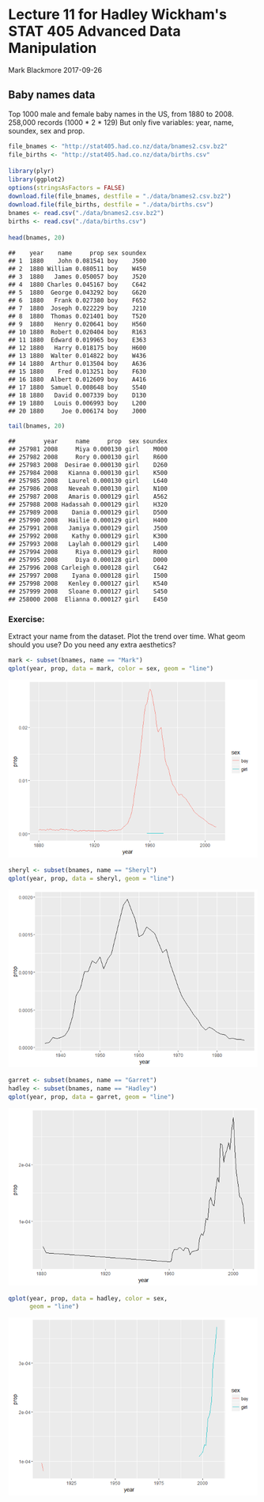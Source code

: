Lecture 11 for Hadley Wickham's STAT 405 Advanced Data Manipulation
================
Mark Blackmore
2017-09-26

Baby names data
---------------

Top 1000 male and female baby names in the US, from 1880 to 2008. 258,000 records (1000 \* 2 \* 129) But only five variables: year, name, soundex, sex and prop.

``` r
file_bnames <- "http://stat405.had.co.nz/data/bnames2.csv.bz2"
file_births <- "http://stat405.had.co.nz/data/births.csv" 

library(plyr)
library(ggplot2)
options(stringsAsFactors = FALSE)
download.file(file_bnames, destfile = "./data/bnames2.csv.bz2")
download.file(file_births, destfile = "./data/births.csv")
bnames <- read.csv("./data/bnames2.csv.bz2")
births <- read.csv("./data/births.csv")

head(bnames, 20)
```

    ##    year    name     prop sex soundex
    ## 1  1880    John 0.081541 boy    J500
    ## 2  1880 William 0.080511 boy    W450
    ## 3  1880   James 0.050057 boy    J520
    ## 4  1880 Charles 0.045167 boy    C642
    ## 5  1880  George 0.043292 boy    G620
    ## 6  1880   Frank 0.027380 boy    F652
    ## 7  1880  Joseph 0.022229 boy    J210
    ## 8  1880  Thomas 0.021401 boy    T520
    ## 9  1880   Henry 0.020641 boy    H560
    ## 10 1880  Robert 0.020404 boy    R163
    ## 11 1880  Edward 0.019965 boy    E363
    ## 12 1880   Harry 0.018175 boy    H600
    ## 13 1880  Walter 0.014822 boy    W436
    ## 14 1880  Arthur 0.013504 boy    A636
    ## 15 1880    Fred 0.013251 boy    F630
    ## 16 1880  Albert 0.012609 boy    A416
    ## 17 1880  Samuel 0.008648 boy    S540
    ## 18 1880   David 0.007339 boy    D130
    ## 19 1880   Louis 0.006993 boy    L200
    ## 20 1880     Joe 0.006174 boy    J000

``` r
tail(bnames, 20)
```

    ##        year     name     prop  sex soundex
    ## 257981 2008     Miya 0.000130 girl    M000
    ## 257982 2008     Rory 0.000130 girl    R600
    ## 257983 2008  Desirae 0.000130 girl    D260
    ## 257984 2008   Kianna 0.000130 girl    K500
    ## 257985 2008   Laurel 0.000130 girl    L640
    ## 257986 2008   Neveah 0.000130 girl    N100
    ## 257987 2008   Amaris 0.000129 girl    A562
    ## 257988 2008 Hadassah 0.000129 girl    H320
    ## 257989 2008    Dania 0.000129 girl    D500
    ## 257990 2008   Hailie 0.000129 girl    H400
    ## 257991 2008   Jamiya 0.000129 girl    J500
    ## 257992 2008    Kathy 0.000129 girl    K300
    ## 257993 2008   Laylah 0.000129 girl    L400
    ## 257994 2008     Riya 0.000129 girl    R000
    ## 257995 2008     Diya 0.000128 girl    D000
    ## 257996 2008 Carleigh 0.000128 girl    C642
    ## 257997 2008    Iyana 0.000128 girl    I500
    ## 257998 2008   Kenley 0.000127 girl    K540
    ## 257999 2008   Sloane 0.000127 girl    S450
    ## 258000 2008  Elianna 0.000127 girl    E450

### Exercise:

Extract your name from the dataset. Plot the trend over time. What geom should you use? Do you need any extra aesthetics?

``` r
mark <- subset(bnames, name == "Mark")
qplot(year, prop, data = mark, color = sex, geom = "line")
```

![](11_hadley_stat405_rice_files/figure-markdown_github-ascii_identifiers/unnamed-chunk-2-1.png)

``` r
sheryl <- subset(bnames, name == "Sheryl")
qplot(year, prop, data = sheryl, geom = "line")
```

![](11_hadley_stat405_rice_files/figure-markdown_github-ascii_identifiers/unnamed-chunk-2-2.png)

``` r
garret <- subset(bnames, name == "Garret")
hadley <- subset(bnames, name == "Hadley")
qplot(year, prop, data = garret, geom = "line")
```

![](11_hadley_stat405_rice_files/figure-markdown_github-ascii_identifiers/unnamed-chunk-2-3.png)

``` r
qplot(year, prop, data = hadley, color = sex,
      geom = "line")
```

![](11_hadley_stat405_rice_files/figure-markdown_github-ascii_identifiers/unnamed-chunk-2-4.png)
